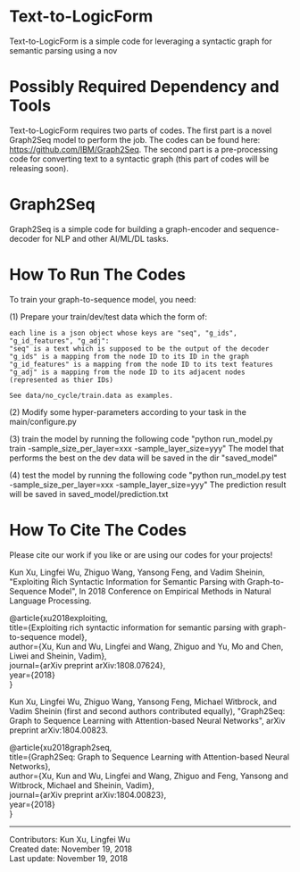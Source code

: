 # Text-to-LogicForm
Text-to-LogicForm is a simple code for leveraging a syntactic graph for semantic parsing using a nov

# Possibly Required Dependency and Tools
Text-to-LogicForm requires two parts of codes. The first part is a novel Graph2Seq model to perform the job. 
The codes can be found here: https://github.com/IBM/Graph2Seq. The second part is a pre-processing code
for converting text to a syntactic graph (this part of codes will be releasing soon). 

# Graph2Seq
Graph2Seq is a simple code for building a graph-encoder and sequence-decoder for NLP and other AI/ML/DL tasks. 

# How To Run The Codes
To train your graph-to-sequence model, you need:

(1) Prepare your train/dev/test data which the form of:

    each line is a json object whose keys are "seq", "g_ids", "g_id_features", "g_adj":
    "seq" is a text which is supposed to be the output of the decoder
    "g_ids" is a mapping from the node ID to its ID in the graph
    "g_id_features" is a mapping from the node ID to its text features
    "g_adj" is a mapping from the node ID to its adjacent nodes (represented as thier IDs)

    See data/no_cycle/train.data as examples.


(2) Modify some hyper-parameters according to your task in the main/configure.py

(3) train the model by running the following code
    "python run_model.py train -sample_size_per_layer=xxx -sample_layer_size=yyy"
    The model that performs the best on the dev data will be saved in the dir "saved_model"

(4) test the model by running the following code
    "python run_model.py test -sample_size_per_layer=xxx -sample_layer_size=yyy"
    The prediction result will be saved in saved_model/prediction.txt


# How To Cite The Codes
Please cite our work if you like or are using our codes for your projects!

Kun Xu, Lingfei Wu, Zhiguo Wang, Yansong Feng, and Vadim Sheinin, "Exploiting Rich Syntactic Information for Semantic Parsing with Graph-to-Sequence Model", In 2018 Conference on Empirical Methods in Natural Language Processing.

@article{xu2018exploiting,  <br/>
  title={Exploiting rich syntactic information for semantic parsing with graph-to-sequence model},  <br/>
  author={Xu, Kun and Wu, Lingfei and Wang, Zhiguo and Yu, Mo and Chen, Liwei and Sheinin, Vadim},  <br/>
  journal={arXiv preprint arXiv:1808.07624}, <br/>
  year={2018}  <br/>
}

Kun Xu, Lingfei Wu, Zhiguo Wang, Yansong Feng, Michael Witbrock, and Vadim Sheinin (first and second authors contributed equally), "Graph2Seq: Graph to Sequence Learning with Attention-based Neural Networks", arXiv preprint arXiv:1804.00823.

@article{xu2018graph2seq, <br/>
  title={Graph2Seq: Graph to Sequence Learning with Attention-based Neural Networks}, <br/>
  author={Xu, Kun and Wu, Lingfei and Wang, Zhiguo and Feng, Yansong and Witbrock, Michael and Sheinin, Vadim}, <br/>
  journal={arXiv preprint arXiv:1804.00823}, <br/>
  year={2018} <br/>
} <br/>

------------------------------------------------------
Contributors: Kun Xu, Lingfei Wu <br/>
Created date: November 19, 2018 <br/>
Last update: November 19, 2018 <br/>

